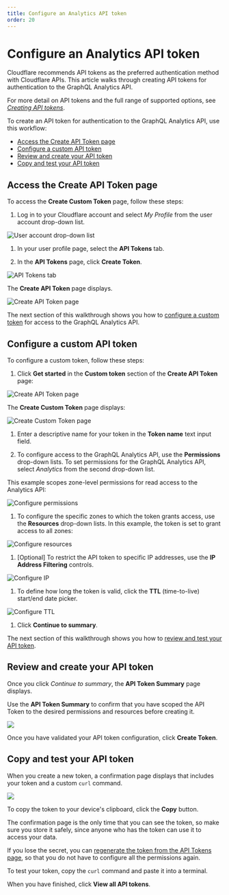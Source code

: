 ```yaml
---
title: Configure an Analytics API token
order: 20
---
```


# Configure an Analytics API token

Cloudflare recommends API tokens as the preferred authentication method with Cloudflare APIs. This article walks through creating API tokens for authentication to the GraphQL Analytics API.

For more detail on API tokens and the full range of supported options, see [_Creating API tokens_](https://developers.cloudflare.com/api/tokens/create).

To create an API token for authentication to the GraphQL Analytics API, use this workflow:

* [Access the Create API Token page](#access-the-create-api-token-page)
* [Configure a custom API token](#configure-a-custom-api-token)
* [Review and create your API token](#review-and-create-your-api-token)
* [Copy and test your API token](#copy-and-test-your-api-token)

## Access the Create API Token page

To access the **Create Custom Token** page, follow these steps:

1. Log in to your Cloudflare account and select _My Profile_ from the user account drop-down list.

  ![User account drop-down list](../../../static/images/account-profile.png)

1. In your user profile page, select the **API Tokens** tab.

1. In the **API Tokens** page, click **Create Token**.

  ![API Tokens tab](../../../static/images/user-profile-api-tokens-tab.png)

  The **Create API Token** page displays.

  ![Create API Token page](../../../static/images/create-api-token-page-display.png)

The next section of this walkthrough shows you how to [configure a custom token](#configure-a-custom-token) for access to the GraphQL Analytics API.

## Configure a custom API token

To configure a custom token, follow these steps:

1. Click **Get started** in the **Custom token** section of the  **Create API Token** page:

  ![Create API Token page](../../../static/images/create-api-token-get-started.png)

  The **Create Custom Token** page displays:

  ![Create Custom Token page](../../../static/images/create-custom-api-token.png)

1. Enter a descriptive name for your token in the **Token name** text input field.

1. To configure access to the GraphQL Analytics API, use the **Permissions** drop-down lists. To set permissions for the GraphQL Analytics API, select _Analytics_ from the second drop-down list.

  This example scopes zone-level permissions for read access to the Analytics API:

  ![Configure permissions](../../../static/images/create-custom-token-permissions.png)

1. To configure the specific zones to which the token grants access, use the **Resources** drop-down lists. In this example, the token is set to grant access to all zones:

  ![Configure resources](../../../static/images/create-custom-token-zone-resources.png)

1. [Optional] To restrict the API token to specific IP addresses, use the **IP Address Filtering** controls.

  ![Configure IP](../../../static/images/create-custom-token-ip-address-filtering.png)

1. To define how long the token is valid, click the **TTL** (time-to-live) start/end date picker.

  ![Configure TTL](../../../static/images/create-custom-token-ttl.png)

1. Click **Continue to summary**.

The next section of this walkthrough shows you how to [review and test your API token](#review-and-test-your-api-token).

## Review and create your API token

Once you click _Continue to summary_, the **API Token Summary** page displays.

Use the **API Token Summary** to confirm that you have scoped the API Token to the desired permissions and resources before creating it.

![ ](../../../static/images/api-token-summary.png)

Once you have validated your API token configuration, click **Create Token**.

## Copy and test your API token

When you create a new token, a confirmation page displays that includes your token and a custom `curl` command.

![ ](../../../static/images/api-token-confirmation-page.png)

To copy the token to your device's clipboard, click the **Copy** button.  

<Aside type='note' header='Note'>

The confirmation page is the only time that you can see the token, so make sure you store it safely, since anyone who has the token can use it to access your data.

If you lose the secret, you can [regenerate the token from the API Tokens page](https://support.cloudflare.com/hc/en-us/articles/200167836-Managing-API-Tokens-and-Keys#12345681), so that you do not have to configure all the permissions again.

</Aside>

To test your token, copy the `curl` command and paste it into a terminal.

When you have finished, click **View all API tokens**.

